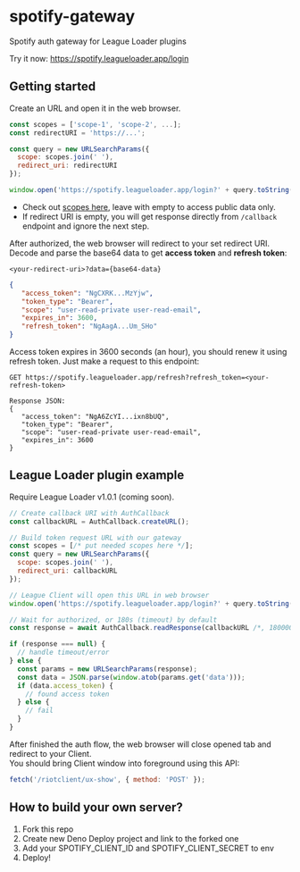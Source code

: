 # spotify-gateway
Spotify auth gateway for League Loader plugins

Try it now: https://spotify.leagueloader.app/login

## Getting started

Create an URL and open it in the web browser.

```js
const scopes = ['scope-1', 'scope-2', ...];
const redirectURI = 'https://...';

const query = new URLSearchParams({
  scope: scopes.join(' '),
  redirect_uri: redirectURI
});

window.open('https://spotify.leagueloader.app/login?' + query.toString());
```
- Check out [scopes here](https://developer.spotify.com/documentation/general/guides/authorization/scopes), leave with empty to access public data only.
- If redirect URI is empty, you will get response directly from `/callback` endpoint and ignore the next step.

After authorized, the web browser will redirect to your set redirect URI. Decode and parse the base64 data to get **access token** and **refresh token**:
```
<your-redirect-uri>?data={base64-data}
```

```json
{
   "access_token": "NgCXRK...MzYjw",
   "token_type": "Bearer",
   "scope": "user-read-private user-read-email",
   "expires_in": 3600,
   "refresh_token": "NgAagA...Um_SHo"
}
```

Access token expires in 3600 seconds (an hour), you should renew it using refresh token. Just make a request to this endpoint:

```http
GET https://spotify.leagueloader.app/refresh?refresh_token=<your-refresh-token>

Response JSON:
{
   "access_token": "NgA6ZcYI...ixn8bUQ",
   "token_type": "Bearer",
   "scope": "user-read-private user-read-email",
   "expires_in": 3600
}
```

## League Loader plugin example

Require League Loader v1.0.1 (coming soon).

```js
// Create callback URI with AuthCallback
const callbackURL = AuthCallback.createURL();

// Build token request URL with our gateway
const scopes = [/* put needed scopes here */];
const query = new URLSearchParams({
  scope: scopes.join(' '),
  redirect_uri: callbackURL
});

// League Client will open this URL in web browser
window.open('https://spotify.leagueloader.app/login?' + query.toString());

// Wait for authorized, or 180s (timeout) by default
const response = await AuthCallback.readResponse(callbackURL /*, 180000 */);

if (response === null) {
  // handle timeout/error
} else {
  const params = new URLSearchParams(response);
  const data = JSON.parse(window.atob(params.get('data')));
  if (data.access_token) {
    // found access token
  } else {
    // fail
  }
}
```

After finished the auth flow, the web browser will close opened tab and redirect to your Client.<br>
You should bring Client window into foreground using this API:
```js
fetch('/riotclient/ux-show', { method: 'POST' });
```

## How to build your own server?

1. Fork this repo
2. Create new Deno Deploy project and link to the forked one
3. Add your SPOTIFY_CLIENT_ID and SPOTIFY_CLIENT_SECRET to env
4. Deploy!
